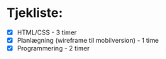 # Tjekliste:

-   [x] HTML/CSS - 3 timer
-   [x] Planlægning (wireframe til mobilversion) - 1 time
-   [x] Programmering - 2 timer
